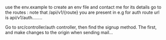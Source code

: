 


use the env.example to create an env file and contact me for its details
go to the routes :
note that /api/v1/{route} you are present in
e.g for auth route url is api/v1/auth........


Go to src/controller/auth controller, then find the signup method. The first, and make changes to the origin when sending mail...